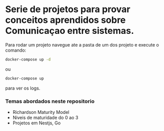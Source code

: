 # Serie de projetos para provar conceitos aprendidos sobre Comunicaçao entre sistemas.

Para rodar um projeto navegue ate a pasta de um dos projeto e execute o comando:

```bash
docker-compose up -d
```

ou

```bash
docker-compose up
```

para ver os logs.

### Temas abordados neste repositorio

- Richardson Maturity Model
- Niveis de maturidade do 0 ao 3
- Projetos em Nestjs, Go
